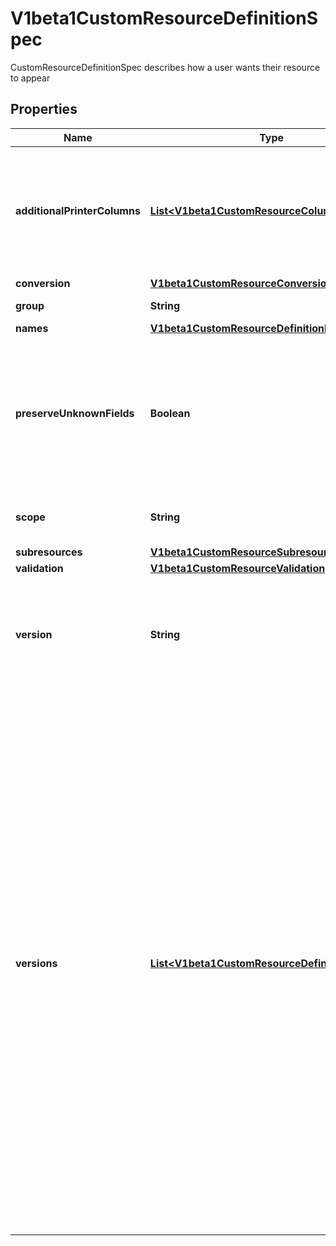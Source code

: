 

# V1beta1CustomResourceDefinitionSpec

CustomResourceDefinitionSpec describes how a user wants their resource to appear
## Properties

Name | Type | Description | Notes
------------ | ------------- | ------------- | -------------
**additionalPrinterColumns** | [**List&lt;V1beta1CustomResourceColumnDefinition&gt;**](V1beta1CustomResourceColumnDefinition.md) | AdditionalPrinterColumns are additional columns shown e.g. in kubectl next to the name. Defaults to a created-at column. Optional, the global columns for all versions. Top-level and per-version columns are mutually exclusive. |  [optional]
**conversion** | [**V1beta1CustomResourceConversion**](V1beta1CustomResourceConversion.md) |  |  [optional]
**group** | **String** | Group is the group this resource belongs in | 
**names** | [**V1beta1CustomResourceDefinitionNames**](V1beta1CustomResourceDefinitionNames.md) |  | 
**preserveUnknownFields** | **Boolean** | preserveUnknownFields disables pruning of object fields which are not specified in the OpenAPI schema. apiVersion, kind, metadata and known fields inside metadata are always preserved. Defaults to true in v1beta and will default to false in v1. |  [optional]
**scope** | **String** | Scope indicates whether this resource is cluster or namespace scoped.  Default is namespaced | 
**subresources** | [**V1beta1CustomResourceSubresources**](V1beta1CustomResourceSubresources.md) |  |  [optional]
**validation** | [**V1beta1CustomResourceValidation**](V1beta1CustomResourceValidation.md) |  |  [optional]
**version** | **String** | Version is the version this resource belongs in Should be always first item in Versions field if provided. Optional, but at least one of Version or Versions must be set. Deprecated: Please use &#x60;Versions&#x60;. |  [optional]
**versions** | [**List&lt;V1beta1CustomResourceDefinitionVersion&gt;**](V1beta1CustomResourceDefinitionVersion.md) | Versions is the list of all supported versions for this resource. If Version field is provided, this field is optional. Validation: All versions must use the same validation schema for now. i.e., top level Validation field is applied to all of these versions. Order: The version name will be used to compute the order. If the version string is \&quot;kube-like\&quot;, it will sort above non \&quot;kube-like\&quot; version strings, which are ordered lexicographically. \&quot;Kube-like\&quot; versions start with a \&quot;v\&quot;, then are followed by a number (the major version), then optionally the string \&quot;alpha\&quot; or \&quot;beta\&quot; and another number (the minor version). These are sorted first by GA &gt; beta &gt; alpha (where GA is a version with no suffix such as beta or alpha), and then by comparing major version, then minor version. An example sorted list of versions: v10, v2, v1, v11beta2, v10beta3, v3beta1, v12alpha1, v11alpha2, foo1, foo10. |  [optional]



